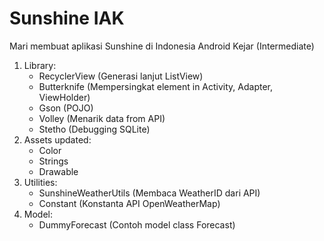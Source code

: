 # Sunshine IAK
Mari membuat aplikasi Sunshine di Indonesia Android Kejar (Intermediate)

1. Library:
	* RecyclerView (Generasi lanjut ListView)
	* Butterknife (Mempersingkat element in Activity, Adapter, ViewHolder)
	* Gson (POJO)
	* Volley (Menarik data from API)	
	* Stetho (Debugging SQLite)
2. Assets updated:
	* Color
	* Strings
	* Drawable
3. Utilities:
	* SunshineWeatherUtils (Membaca WeatherID dari API)
	* Constant (Konstanta API OpenWeatherMap)
4. Model:
	* DummyForecast (Contoh model class Forecast)
